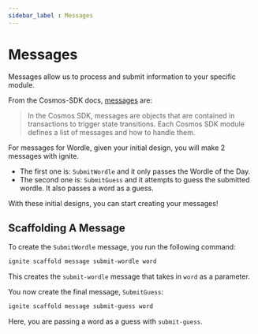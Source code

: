 ```yaml
---
sidebar_label : Messages
---
```


# Messages

Messages allow us to process and submit information to your specific module.

From the Cosmos-SDK docs, [messages](https://docs.cosmos.network/master/building-modules/messages-and-queries.html#messages)
are:

> In the Cosmos SDK, messages are objects that are contained
  in transactions to trigger state transitions. Each Cosmos SDK
  module defines a list of messages and how to handle them.

For messages for Wordle, given your initial design, you will
make 2 messages with ignite.

* The first one is: `SubmitWordle` and it only passes the Wordle of the Day.
* The second one is: `SubmitGuess` and it attempts to guess the submitted
  wordle. It also passes a word as a guess.

With these initial designs, you can start creating your messages!

## Scaffolding A Message

To create the `SubmitWordle` message, you run the following command:

```sh
ignite scaffold message submit-wordle word
```

This creates the `submit-wordle` message that takes in `word` as a parameter.

You now create the final message, `SubmitGuess`:

```sh
ignite scaffold message submit-guess word
```

Here, you are passing a word as a guess with `submit-guess`.
